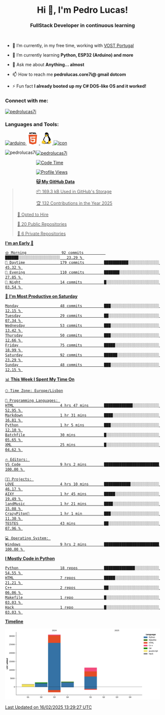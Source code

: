 <h1 align="center">Hi 👋, I'm Pedro Lucas!</h1>
<h3 align="center">FullStack Developer in continuous learning</h3>
<br>

- 🔭 I’m currently, in my free time, working with [VOST Portugal](https://github.com/vostpt) 

- 🌱 I’m currently learning **Python, ESP32 (Arduino) and more**

- 💬 Ask me about **Anything... almost**

- 📫 How to reach me **pedrolucas.core7i@ gmail dotcom**

- ⚡ Fun fact **I already booted up my C# DOS-like OS and it worked!**

<h3 align="left">Connect with me:</h3>
<p align="left">
    <div display="flex">
        <p align="left"> <a href="https://twitter.com/pedrolucas7i" target="blank"><img src="https://img.shields.io/twitter/follow/pedrolucas7i?logo=twitter&style=for-the-badge" alt="pedrolucas7i" /></a> </p>
    </div>
</p>
<h3 align="left">Languages and Tools:</h3>
<p align="left"> <a href="https://www.arduino.cc/" target="_blank" rel="noreferrer"> <img src="https://cdn.worldvectorlogo.com/logos/arduino-1.svg" alt="arduino" width="40" height="40"/> </a> <a href="https://www.w3.org/html/" target="_blank" rel="noreferrer"> <img src="https://raw.githubusercontent.com/devicons/devicon/master/icons/html5/html5-original-wordmark.svg" alt="html5" width="40" height="40"/> </a> <a href="https://www.linux.org/" target="_blank" rel="noreferrer"> <img src="https://raw.githubusercontent.com/devicons/devicon/master/icons/linux/linux-original.svg" alt="linux" width="40" height="40"/> </a> <a href="https://www.python.org" target="_blank" rel="noreferrer"> <img src="https://techstack-generator.vercel.app/python-icon.svg" alt="icon" width="40" height="40" />

<p><img align="left" height="194px" src="https://github-readme-stats.vercel.app/api/top-langs?username=pedrolucas7i&show_icons=true&theme=tokyonight&locale=en&layout=compact" alt="pedrolucas7i" /></p><img height="194px" align="center" src="https://github-readme-stats.vercel.app/api?username=pedrolucas7i&show_icons=true&theme=tokyonight&locale=en" alt="pedrolucas7i" />

<!--START_SECTION:waka-->
![Code Time](http://img.shields.io/badge/Code%20Time-50%20hrs%2055%20mins-blue)

![Profile Views](http://img.shields.io/badge/Profile%20Views-10-blue)

**🐱 My GitHub Data** 

> 📦 169.3 kB Used in GitHub's Storage 
 > 
> 🏆 132 Contributions in the Year 2025
 > 
> 💼 Opted to Hire
 > 
> 📜 20 Public Repositories 
 > 
> 🔑 6 Private Repositories 
 > 
**I'm an Early 🐤** 

```text
🌞 Morning                92 commits          ██████░░░░░░░░░░░░░░░░░░░   23.29 % 
🌆 Daytime                179 commits         ███████████░░░░░░░░░░░░░░   45.32 % 
🌃 Evening                110 commits         ███████░░░░░░░░░░░░░░░░░░   27.85 % 
🌙 Night                  14 commits          █░░░░░░░░░░░░░░░░░░░░░░░░   03.54 % 
```
📅 **I'm Most Productive on Saturday** 

```text
Monday                   48 commits          ███░░░░░░░░░░░░░░░░░░░░░░   12.15 % 
Tuesday                  29 commits          ██░░░░░░░░░░░░░░░░░░░░░░░   07.34 % 
Wednesday                53 commits          ███░░░░░░░░░░░░░░░░░░░░░░   13.42 % 
Thursday                 50 commits          ███░░░░░░░░░░░░░░░░░░░░░░   12.66 % 
Friday                   75 commits          █████░░░░░░░░░░░░░░░░░░░░   18.99 % 
Saturday                 92 commits          ██████░░░░░░░░░░░░░░░░░░░   23.29 % 
Sunday                   48 commits          ███░░░░░░░░░░░░░░░░░░░░░░   12.15 % 
```


📊 **This Week I Spent My Time On** 

```text
🕑︎ Time Zone: Europe/Lisbon

💬 Programming Languages: 
HTML                     4 hrs 47 mins       █████████████░░░░░░░░░░░░   52.95 % 
Markdown                 1 hr 31 mins        ████░░░░░░░░░░░░░░░░░░░░░   16.81 % 
Python                   1 hr 5 mins         ███░░░░░░░░░░░░░░░░░░░░░░   12.10 % 
Batchfile                30 mins             █░░░░░░░░░░░░░░░░░░░░░░░░   05.65 % 
XML                      25 mins             █░░░░░░░░░░░░░░░░░░░░░░░░   04.62 % 

🔥 Editors: 
VS Code                  9 hrs 2 mins        █████████████████████████   100.00 % 

🐱‍💻 Projects: 
LOVE                     4 hrs 10 mins       ████████████░░░░░░░░░░░░░   46.17 % 
AIXY                     1 hr 45 mins        █████░░░░░░░░░░░░░░░░░░░░   19.49 % 
landMusic                1 hr 21 mins        ████░░░░░░░░░░░░░░░░░░░░░   15.08 % 
CrazyPiton🐍              1 hr 1 min          ███░░░░░░░░░░░░░░░░░░░░░░   11.30 % 
TESTES                   43 mins             ██░░░░░░░░░░░░░░░░░░░░░░░   07.96 % 

💻 Operating System: 
Windows                  9 hrs 2 mins        █████████████████████████   100.00 % 
```

**I Mostly Code in Python** 

```text
Python                   18 repos            ██████████████░░░░░░░░░░░   54.55 % 
HTML                     7 repos             █████░░░░░░░░░░░░░░░░░░░░   21.21 % 
C++                      2 repos             ██░░░░░░░░░░░░░░░░░░░░░░░   06.06 % 
Makefile                 1 repo              █░░░░░░░░░░░░░░░░░░░░░░░░   03.03 % 
Hack                     1 repo              █░░░░░░░░░░░░░░░░░░░░░░░░   03.03 % 
```



**Timeline**

![Lines of Code chart](https://raw.githubusercontent.com/pedrolucas7i/pedrolucas7i/main/assets/bar_graph.png)


 Last Updated on 16/02/2025 13:29:27 UTC
<!--END_SECTION:waka-->